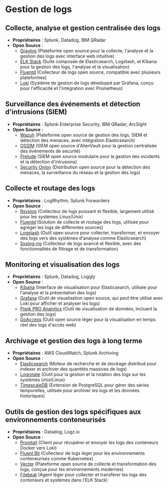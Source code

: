 # Gestion de logs

## Collecte, analyse et gestion centralisée des logs
- **Propriétaires** : Splunk, Datadog, IBM QRadar
- **Open Source** :
  - [Graylog](https://www.graylog.org/) (Plateforme open source pour la collecte, l'analyse et la gestion des logs avec interface web intuitive)
  - [ELK Stack](https://www.elastic.co/what-is/elk-stack) (Suite composée de Elasticsearch, Logstash, et Kibana pour la gestion des logs, l'analyse et la visualisation)
  - [Fluentd](https://www.fluentd.org/) (Collecteur de logs open source, compatible avec plusieurs plateformes)
  - [Loki](https://grafana.com/oss/loki/) (Système de gestion de logs développé par Grafana, conçu pour l'efficacité et l'intégration avec Prometheus)

## Surveillance des événements et détection d'intrusions (SIEM)
- **Propriétaires** : Splunk Enterprise Security, IBM QRadar, ArcSight
- **Open Source** :
  - [Wazuh](https://wazuh.com/) (Plateforme open source de gestion des logs, SIEM et détection des menaces, avec intégration Elasticsearch)
  - [OSSIM](https://cybersecurity.att.com/products/ossim) (SIEM open source d'AlienVault pour la gestion centralisée des événements de sécurité)
  - [Prelude](https://www.prelude-siem.org/) (SIEM open source modulaire pour la gestion des incidents et la détection d'intrusions)
  - [Security Onion](https://securityonion.net/) (Distribution open source pour la détection des menaces, la surveillance du réseau et la gestion des logs)

## Collecte et routage des logs
- **Propriétaires** : LogRhythm, Splunk Forwarders
- **Open Source** :
  - [Rsyslog](https://www.rsyslog.com/) (Collecteur de logs puissant et flexible, largement utilisé pour les systèmes Linux/Unix)
  - [Fluentd](https://www.fluentd.org/) (Solution de collecte et routage des logs, utilisée pour agréger les logs de différentes sources)
  - [Logstash](https://www.elastic.co/logstash) (Outil open source pour collecter, transformer, et envoyer des logs vers des systèmes d'analyse comme Elasticsearch)
  - [Syslog-ng](https://www.syslog-ng.com/) (Collecteur de logs avancé et flexible, avec des fonctionnalités de filtrage et de transformation)

## Monitoring et visualisation des logs
- **Propriétaires** : Splunk, Datadog, Loggly
- **Open Source** :
  - [Kibana](https://www.elastic.co/kibana) (Interface de visualisation pour Elasticsearch, utilisée pour l'analyse et la présentation des logs)
  - [Grafana](https://grafana.com/) (Outil de visualisation open source, qui peut être utilisé avec Loki pour afficher et analyser les logs)
  - [Piwik PRO Analytics](https://piwik.pro/) (Outil de visualisation de données, incluant la gestion des logs)
  - [GoAccess](https://goaccess.io/) (Outil open source léger pour la visualisation en temps réel des logs d'accès web)

## Archivage et gestion des logs à long terme
- **Propriétaires** : AWS CloudWatch, Splunk Archiving
- **Open Source** :
  - [Elasticsearch](https://www.elastic.co/elasticsearch/) (Moteur de recherche et de stockage distribué pour indexer et archiver des quantités massives de logs)
  - [Logrotate](https://linux.die.net/man/8/logrotate) (Outil pour la gestion et la rotation des logs sur les systèmes Unix/Linux)
  - [TimescaleDB](https://www.timescale.com/) (Extension de PostgreSQL pour gérer des séries temporelles, utilisée pour archiver les logs et les données historiques)

## Outils de gestion des logs spécifiques aux environnements conteneurisés
- **Propriétaires** : Datadog, Logz.io
- **Open Source** :
  - [Promtail](https://grafana.com/docs/loki/latest/clients/promtail/) (Client pour récupérer et envoyer les logs des conteneurs Docker vers Loki)
  - [Fluent Bit](https://fluentbit.io/) (Collecteur de logs léger pour les environnements conteneurisés comme Kubernetes)
  - [Vector](https://vector.dev/) (Plateforme open source de collecte et transformation des logs, conçue pour les environnements modernes)
  - [Filebeat](https://www.elastic.co/beats/filebeat) (Agent léger pour collecter et transférer les logs des conteneurs et systèmes dans l'ELK Stack)

